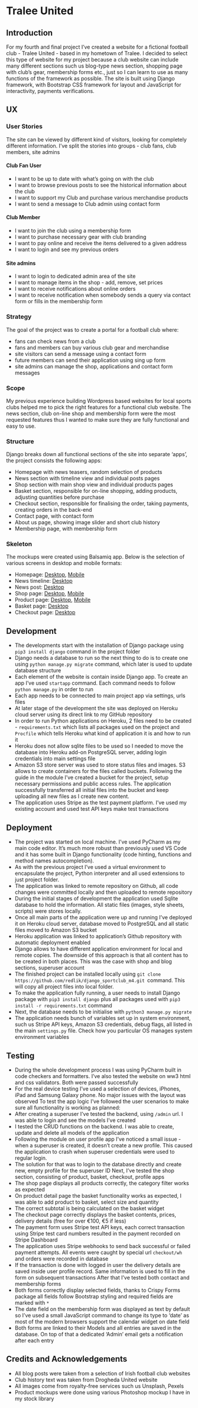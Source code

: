 # Tralee United
## Introduction
For my fourth and final project I’ve created a website for a fictional football club - Tralee United - based in my hometown of Tralee. I decided to select this type of website for my project because a club website can include many different sections such us blog-type news section, shopping page with club’s gear, membership forms etc., just so I can learn to use as many functions of the framework as possible.
The site is built using Django framework, with Bootstrap CSS framework for layout and JavaScript for interactivity, payments verifications.
## UX
### User Stories
The site can be viewed by different kind of visitors, looking for completely different information. I’ve split the stories into groups - club fans, club members, site admins
#### Club Fan User
- I want to be up to date with what’s going on with the club
- I want to browse previous posts to see the historical information about the club
- I want to support my Club and purchase various merchandise products
- I want to send a message to Club admin using contact form
#### Club Member
- I want to join the club using a membership form
- I want to purchase necessary gear with club branding
- I want to pay online and receive the items delivered to a given address
- I want to login and see my previous orders
#### Site admins
- I want to login to dedicated admin area of the site
- I want to manage items in the shop - add, remove, set prices
- I want to receive notifications about online orders
- I want to receive notification when somebody sends a query via contact form or fills in the membership form
### Strategy
The goal of the project was to create a portal for a football club where: 
- fans can check news from a club
- fans and members can buy various club gear and merchandise
- site visitors can send a message using a contact form
- future members can send their application using sing up form
- site admins can manage the shop, applications and contact form messages
### Scope
My previous experience building Wordpress based websites for local sports clubs helped me to pick the right features for a functional club website. The news section, club on-line shop and membership form were the most requested features thus I wanted to make sure they are fully functional and easy to use.
### Structure
Django breaks down all functional sections of the site into separate ‘apps’, the project consists the following apps:
- Homepage with news teasers, random selection of products
- News section with timeline view and individual posts pages
- Shop section with main shop view and individual products pages
- Basket section, responsible for on-line shopping, adding products, adjusting quantities before purchase
- Checkout section, responsible for finalising the order, taking payments, creating orders in the back-end
- Contact page, with contact form 
- About us page, showing image slider and short club history
- Membership page, with membership form
### Skeleton
The mockups were created using Balsamiq app. Below is the selection of various screens in desktop and mobile formats:
- Homepage: [Desktop](../master/readme-images/Homepage.png), [Mobile](../master/readme-images/Mobile-Homepage.png)
- News timeline: [Desktop](../master/readme-images/News.png)
- News post: [Desktop](../master/readme-images/News-Item.png)
- Shop page: [Desktop](../master/readme-images/Shop.png), [Mobile](../master/readme-images/Mobile-Shop.png)
- Product page: [Desktop](../master/readme-images/Product.png), [Mobile](../master/readme-images/Mobile-Product.png)
- Basket page: [Desktop](../master/readme-images/Basket.png)
- Checkout page: [Desktop](../master/readme-images/Checkout.png)
## Development
- The developments start with the installation of Django package using `pip3 install django` command in the project folder
- Django needs a database to run so the next thing to do is to create one using `python manage.py migrate` command, which later is used to update database structure
- Each element of the website is contain inside Django app. To create an app I’ve used `startapp` command. Each command needs to follow `python manage.py` in order to run
- Each app needs to be connected to main project app via settings, urls files
- At later stage of the development the site was deployed on Heroku cloud server using its direct link to my GitHub repository 
- In order to run Python applications on Heroku, 2 files need to be created - `requirements.txt` which lists all packages used on the project and `Procfile` which tells Heroku what kind of application it is and how to run it
- Heroku does not allow sqlite files to be used so I needed to move the database into Heroku add-on PostgreSQL server, adding login credentials into main settings file
- Amazon S3 store server was used to store status files and images. S3 allows to create containers for the files called buckets. Following the guide in the module I’ve created a bucket for the project, setup necessary permissions and public access rules. The application successfully transferred all initial files into the bucket and keep uploading all new files as I create new content.
- The application uses Stripe as the test payment platform. I’ve used my existing account and used test API keys make test transactions 
## Deployment
- The project was started on local machine. I’ve used PyCharm as my main code editor. It’s much more robust than previously used VS Code and it has some built in Django functionality (code hinting, functions and method names autocompletion). 
- As with the previous project I’ve used a virtual environment to encapsulate the project, Python interpreter and all used extensions to just project folder.
- The application was linked to remote repository on Github, all code changes were committed locally and then uploaded to remote repository
- During the initial stages of development the application used Sqlite database to hold the information. All static files (images, style sheets, scripts) were stores locally.
- Once all main parts of the application were up and running I’ve deployed it on Heroku cloud server, database moved to PostgreSQL and all static files moved to Amazon S3 bucket
- Heroku application was linked to application’s Github repository with automatic deployment enabled
- Django allows to have different application environment for local and remote copies. The downside of this approach is that all content has to be created in both places. This was the case with shop and blog sections, superuser account
- The finished project can be installed locally using `git clone https://github.com/redlik/django_sportclub_m4.git `command. This will copy all project files into local folder.
- To make the application fully running, a user needs to install Django package with `pip3 install django` plus all packages used with `pip3 install -r requirements.txt` command
- Next, the database needs to be initialise with `python3 manage.py migrate`
- The application needs bunch of variables set up in system environment, such us Stripe API keys, Amazon S3 credentials, debug flags, all listed in the main `settings.py` file. Check how you particular OS manages system environment variables 
## Testing
- During the whole development process I was using PyCharm built in code checkers and formatters. I’ve also tested the website on ww3 html and css validators. Both were passed successfully
- For the real device testing I’ve used a selection of devices, iPhones, iPad and Samsung Galaxy phone. No major issues with the layout was observed
To test the app logic I’ve followed the user scenarios to make sure all functionality is working as planned:
- After creating a superuser I’ve tested the backend, using `/admin` url. I was able to login and see the models I’ve created
- I tested the CRUD functions on the backend. I was able to create, update and delete all models of the application
- Following the module on user profile app I’ve noticed a small issue - when a superuser is created, it doesn’t create a new profile. This caused the application to crash when superuser credentials were used to regular login.
- The solution for that was to login to the database directly and create new, empty profile for the superuser ID
Next, I’ve tested the shop section, consisting of product, basket, checkout, profile apps
- The shop page displays all products correctly, the category filter works as expected
- On product detail page the basket functionality works as expected, I was able to add product to basket, select size and quantity
- The correct subtotal is being calculated on the basket widget
- The checkout page correctly displays the basket contents, prices, delivery details (free for over €100, €5 if less)
- The payment form uses Stripe test API keys, each correct transaction using Stripe test card numbers resulted in the payment recorded on Stripe Dashboard
- The application uses Stripe webhooks to send back successful or failed payment attempts. All events were caught by special url `checkout/wh` and orders were recorded in database 
- If the transaction is done with logged in user the delivery details are saved inside user profile record. Same information is used to fill in the form on subsequent transactions
After that I’ve tested both contact and membership forms
- Both forms correctly display selected fields, thanks to Crispy Forms package all fields follow Bootstrap styling and required fields are marked with `*`
- The date field on the membership form was displayed as text by default so I’ve used a small JavaScript command to change its type to ‘date’ as most of the modern browsers support the calendar widget on date field
- Both forms are linked to their Models and all entries are saved in the database. On top of that a dedicated ‘Admin’ email gets a notification after each entry
## Credits and Acknowledgements
- All blog posts were taken from a selection of Irish football club websites
- Club history text was taken from Drogheda United website
- All images come from royalty-free services such us Unsplash, Pexels
- Product mockups were done using various Photoshop mockup I have in my stock library